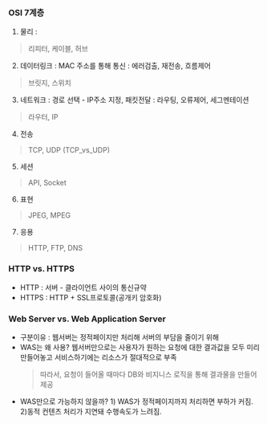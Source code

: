 ### OSI 7계층
1. 물리 :
> 리피터, 케이블, 허브
2. 데이터링크 : MAC 주소를 통해 통신 : 에러검출, 재전송, 흐름제어
> 브릿지, 스위치
3. 네트워크 : 경로 선택 - IP주소 지정, 패킷전달 : 라우팅, 오류제어, 세그멘테이션
> 라우터, IP
4. 전송
> TCP, UDP (TCP_vs_UDP)
5. 세션
> API, Socket
6. 표현
> JPEG, MPEG
7. 응용
> HTTP, FTP, DNS

### HTTP vs. HTTPS
+ HTTP : 서버 - 클라이언트 사이의 통신규약
+ HTTPS : HTTP + SSL프로토콜(공개키 암호화)

### Web Server vs. Web Application Server 
- 구분이유 : 웹서버는 정적페이지만 처리해 서버의 부담을 줄이기 위해
- WAS는 왜 사용? 웹서버만으로는 사용자가 원하는 요청에 대한 결과값을 모두 미리 만들어놓고 서비스하기에는 리소스가 절대적으로 부족  
  > 따라서, 요청이 들어올 때마다 DB와 비지니스 로직을 통해 결과물을 만들어 제공
- WAS만으로 가능하지 않을까? 1) WAS가 정적페이지까지 처리하면 부하가 커짐. 2)동적 컨텐츠 처리가 지연돼 수행속도가 느려짐.
